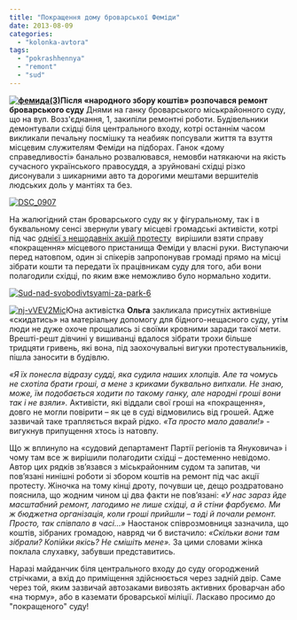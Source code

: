 ```yaml
---
title: "Покращення дому броварської Феміди"
date: 2013-08-09
categories: 
  - "kolonka-avtora"
tags: 
  - "pokrashhennya"
  - "remont"
  - "sud"
---
```


**[![фемида(3)](https://mpz.brovary.org/wp-content/uploads/2013/08/femida3.jpg)](https://mpz.brovary.org/wp-content/uploads/2013/08/femida3.jpg)Після «народного збору коштів» розпочався ремонт броварського суду** Днями на ганку броварського міськрайонного суду, що на вул. Возз'єднання, 1, закипіли ремонтні роботи. Будівельники демонтували східці біля центрального входу, котрі останнім часом викликали печальну посмішку та неабияк попсували життя та взуття місцевим служителям Феміди на підборах. Ганок «дому справедливості» банально розвалювався, немовби натякаючи на якість сучасного українського правосуддя, а зруйновані східці різко дисонували з шикарними авто та дорогими мештами вершителів людських доль у мантіях та без.

[![DSC_0907](https://mpz.brovary.org/wp-content/uploads/2013/08/DSC_0907.jpg)](https://mpz.brovary.org/wp-content/uploads/2013/08/DSC_0907.jpg)

На жалюгідний стан броварського суду як у фігуральному, так і в буквальному сенсі звернули увагу місцеві громадські активісти, котрі під час [однієї з нещодавніх акцій протесту](https://mpz.brovary.org/sud-zvilniv-z-pid-areshtu-zahisnikiv-parku-peremoga/)  вирішили взяти справу «покращення» місцевого пристанища Феміди у власні руки. Виступаючи перед натовпом, один зі спікерів запропонував громаді прямо на місці зібрати кошти та передати їх працівникам суду для того, аби вони полагодили східці, по яким вже неможливо було нормально ходити.

[![Sud-nad-svobodivtsyami-za-park-6](https://mpz.brovary.org/wp-content/uploads/2013/08/Sud-nad-svobodivtsyami-za-park-6.jpg)](https://mpz.brovary.org/wp-content/uploads/2013/08/Sud-nad-svobodivtsyami-za-park-6.jpg)

[![nj-vVEV2Mic](https://mpz.brovary.org/wp-content/uploads/2013/08/nj-vVEV2Mic.jpg)](https://mpz.brovary.org/wp-content/uploads/2013/08/nj-vVEV2Mic.jpg)Юна активістка **Ольга** закликала присутніх активніше «скидатись» на матеріальну допомогу для бідного-нещасного суду, утім люди не дуже охоче прощались зі своїми кровними заради такої мети. Врешті-решт дівчині у вишиванці вдалося зібрати трохи більше тридцяти гривень, які вона, під заохочувальні вигуки протестувальників, пішла заносити в будівлю.

_«Я їх понесла відразу судді, яка судила наших хлопців. Але та чомусь не схотіла брати гроші, а мене з криками буквально випхали. Не знаю, може, їм подобається ходити по такому ганку, але народні гроші вони так і не взяли»._ Активісти, які віддали свої гроші на «покращення», довго не могли повірити – як це в суді відмовились від грошей. Адже зазвичай таке трапляється вкрай рідко. _«Та просто мало давали!»_ - вигукнув припущення хтось із натовпу.

Що ж вплинуло на «судовий департамент Партії регіонів та Януковича» і чому там все ж вирішили полагодити східці – достеменно невідомо. Автор цих рядків зв’язався з міськрайонним судом та запитав, чи пов’язані нинішні роботи зі збором коштів на ремонт під час акції протесту. Жіночка на тому кінці дроту, почувши це, дещо роздратовано пояснила, що жодним чином ці два факти не пов’язані: _«У нас зараз йде масштабний ремонт, лагодимо не лише східці, а й стіни фарбуємо. Ми ж бюджетна організація, коли гроші прийшли – тоді й почали ремонт. Просто, так співпало в часі…»_ Наостанок співрозмовниця зазначила, що коштів, зібраних громадою, навряд чи б вистачило: _«Скільки вони там зібрали? Копійки якісь? Не смішіть мене»._ За цими словами жінка поклала слухавку, забувши представитись.

Наразі майданчик біля центрального входу до суду огороджений стрічками, а вхід до приміщення здійснюється через задній двір. Саме через той, яким зазвичай автозаками вивозять активних броварчан або «на тюрму», або в каземати броварської міліції. Ласкаво просимо до "покращеного" суду!
